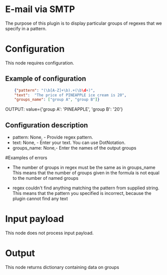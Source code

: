 # E-mail via SMTP

The purpose of this plugin is to display particular groups of regexes that we specify in a pattern.

# Configuration

This node requires configuration.

## Example of configuration

```json
    {"pattern": "(\b[A-Z]+\b).+(\b\d+)",
    "text":  "The price of PINEAPPLE ice cream is 20",
    "groups_name": ["group A", "group B"]}
```
OUTPUT:
value={'group A': 'PINEAPPLE', 'group B': '20'}

## Configuration description

* pattern: None, - Provide regex pattern.
* text: None, - Enter your text. You can use DotNotation.
* groups_name: None,- Enter the names of the output groups

#Examples of errors
- The number of groups in regex must be the same as in groups_name
This means that the number of groups given in the formula is not equal to the number of named groups

- regex couldn't find anything matching the pattern from supplied string.
This means that the pattern you specified is incorrect, because the plugin cannot find any text

# Input payload

This node does not process input payload.

# Output

This node returns dictionary containing data on groups
